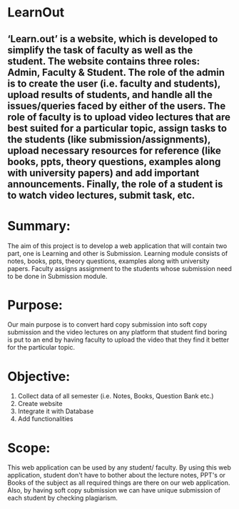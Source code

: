 # LearnOut
‘Learn.out’ is a website, which is developed to simplify the task of faculty as well as the student. The website contains three roles: Admin, Faculty & Student. The role of the admin is to create the user (i.e. faculty and students), upload results of students, and handle all the issues/queries faced by either of the users. The role of faculty is to upload video lectures that are best suited for a particular topic, assign tasks to the students (like submission/assignments), upload necessary resources for reference (like books, ppts, theory questions, examples along with university papers) and add important announcements. Finally, the role of a student is to watch video lectures, submit task, etc.
---
# Summary: 
The aim of this project is to develop a web application that will contain two part, one is Learning and other is Submission. Learning module consists of notes, books, ppts, theory questions, examples along with university papers. Faculty assigns assignment to the students whose submission need to be done in Submission module. 

# Purpose: 
Our main purpose is to convert hard copy submission into soft copy submission and the video lectures on any platform that student find boring is put to an end by having faculty to upload the video that they find it better for the particular topic. 

# Objective: 
  1. Collect data of all semester (i.e. Notes, Books, Question Bank etc.)
  2. Create website
  3. Integrate it with Database
  4. Add functionalities

# Scope: 
This web application can be used by any student/ faculty. By using this web application, student don't have to bother about the lecture notes, PPT's or Books of the subject as all required things are there on our web application. Also, by having soft copy submission we can have unique submission of each student by checking plagiarism.

